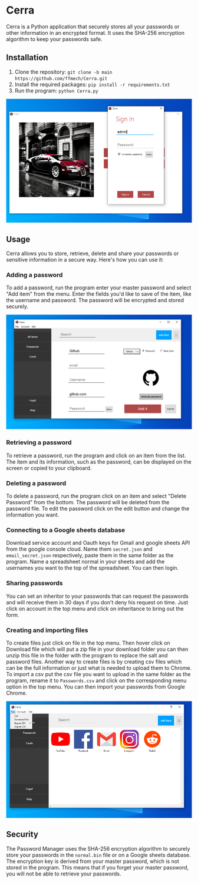 Cerra
================

Cerra is a Python application that securely stores all your passwords or other information in an encrypted format. It uses the SHA-256 encryption algorithm to keep your passwords safe.

Installation
------------

1.  Clone the repository: `git clone -b main https://github.com/ffmech/Cerra.git`
2.  Install the required packages: `pip install -r requirements.txt`
3.  Run the program: `python Cerra.py`

![main_menu](signin.png)

Usage
-----

Cerra allows you to store, retrieve, delete and share your passwords or sensitive information in a secure way. Here's how you can use it:

### Adding a password

To add a password, run the program enter your master password and select "Add item" from the menu. Enter the fields you'd like to save of the item, like the username and password. The password will be encrypted and stored securely.

![Add menu](add_item.png)

### Retrieving a password

To retrieve a password, run the program and click on an item from the list. The item and its information, such as the password, can be displayed on the screen or copied to your clipboard.

### Deleting a password

To delete a password, run the program click on an item and select "Delete Password" from the bottom. The password will be deleted from the password file. To edit the password click on the edit button and change the information you want.

### Connecting to a Google sheets database

Download service account and Oauth keys for Gmail and google sheets API from the google console cloud. Name them `secret.json` and `email_secret.json` respectively, paste them in the same folder as the program. Name a spreadsheet normal in your sheets and add the usernames you want to the top of the spreadsheet. You can then login.

### Sharing passwords

You can set an inheritor to your passwords that can request the passwords and will receive them in 30 days if you don't deny his request on time. Just click on account in the top menu and click on inheritance to bring out the form.

### Creating and importing files

To create files just click on file in the top menu. Then hover click on Download file which will put a zip file in your download folder you can then unzip this file in the folder with the program to replace the salt and password files. Another way to create files is by creating csv files which can be the full information or just what is needed to upload them to Chrome. To import a csv put the csv file you want to upload in the same folder as the program, rename it to `Passwords.csv` and click on the corresponding menu option in the top menu. You can then import your passwords from Google Chrome.

![import image](main_folder.png)

Security
--------

The Password Manager uses the SHA-256 encryption algorithm to securely store your passwords in the `normal.bin` file or on a Google sheets database. The encryption key is derived from your master password, which is not stored in the program. This means that if you forget your master password, you will not be able to retrieve your passwords.
